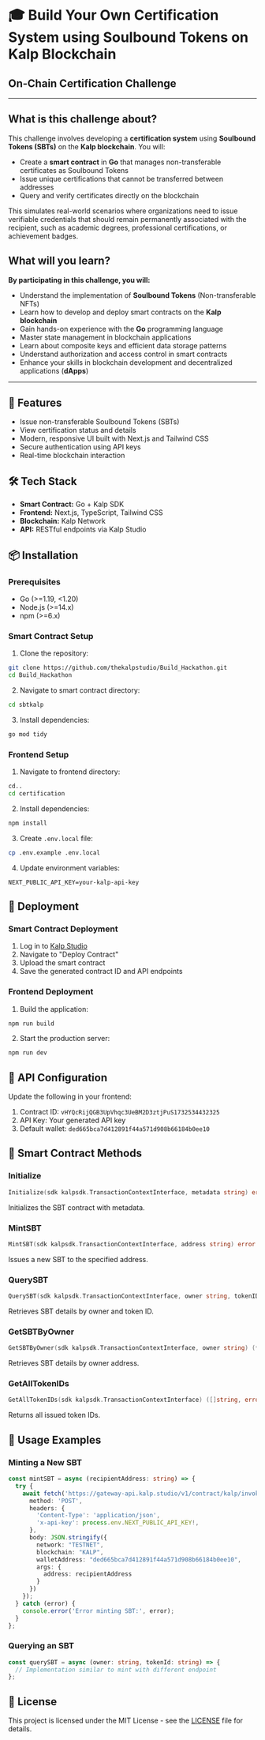 # 🎓 Build Your Own Certification System using Soulbound Tokens on Kalp Blockchain

## On-Chain Certification Challenge

---

## What is this challenge about?

This challenge involves developing a **certification system** using **Soulbound Tokens (SBTs)** on the **Kalp blockchain**. You will:

- Create a **smart contract** in **Go** that manages non-transferable certificates as Soulbound Tokens
- Issue unique certifications that cannot be transferred between addresses
- Query and verify certificates directly on the blockchain

This simulates real-world scenarios where organizations need to issue verifiable credentials that should remain permanently associated with the recipient, such as academic degrees, professional certifications, or achievement badges.

## What will you learn?

**By participating in this challenge, you will:**

- Understand the implementation of **Soulbound Tokens** (Non-transferable NFTs)
- Learn how to develop and deploy smart contracts on the **Kalp blockchain**
- Gain hands-on experience with the **Go** programming language
- Master state management in blockchain applications
- Learn about composite keys and efficient data storage patterns
- Understand authorization and access control in smart contracts
- Enhance your skills in blockchain development and decentralized applications (**dApps**)

---
## 🌟 Features

- Issue non-transferable Soulbound Tokens (SBTs)
- View certification status and details
- Modern, responsive UI built with Next.js and Tailwind CSS
- Secure authentication using API keys
- Real-time blockchain interaction

## 🛠️ Tech Stack

- **Smart Contract:** Go + Kalp SDK
- **Frontend:** Next.js, TypeScript, Tailwind CSS
- **Blockchain:** Kalp Network
- **API:** RESTful endpoints via Kalp Studio

## 📦 Installation

### Prerequisites

- Go (>=1.19, <1.20)
- Node.js (>=14.x)
- npm (>=6.x)

### Smart Contract Setup

1. Clone the repository:
```bash
git clone https://github.com/thekalpstudio/Build_Hackathon.git
cd Build_Hackathon
```

2. Navigate to smart contract directory:
```bash
cd sbtkalp
```

3. Install dependencies:
```bash
go mod tidy
```

### Frontend Setup

1. Navigate to frontend directory:
```bash
cd..
cd certification
```

2. Install dependencies:
```bash
npm install
```

3. Create `.env.local` file:
```bash
cp .env.example .env.local
```

4. Update environment variables:
```env
NEXT_PUBLIC_API_KEY=your-kalp-api-key
```

## 🚀 Deployment

### Smart Contract Deployment

1. Log in to [Kalp Studio](https://studio.kalp.network)
2. Navigate to "Deploy Contract"
3. Upload the smart contract
4. Save the generated contract ID and API endpoints

### Frontend Deployment

1. Build the application:
```bash
npm run build
```

2. Start the production server:
```bash
npm run dev
```

## 🔑 API Configuration

Update the following in your frontend:

1. Contract ID: `vHYQcRijQGB3UpVhqc3UeBM2D3ztjPuS1732534432325`
2. API Key: Your generated API key
3. Default wallet: `ded665bca7d412891f44a571d908b66184b0ee10`

## 📝 Smart Contract Methods

### Initialize
```go
Initialize(sdk kalpsdk.TransactionContextInterface, metadata string) error
```
Initializes the SBT contract with metadata.

### MintSBT
```go
MintSBT(sdk kalpsdk.TransactionContextInterface, address string) error
```
Issues a new SBT to the specified address.

### QuerySBT
```go
QuerySBT(sdk kalpsdk.TransactionContextInterface, owner string, tokenID string) (*SoulboundToken, error)
```
Retrieves SBT details by owner and token ID.

### GetSBTByOwner
```go
GetSBTByOwner(sdk kalpsdk.TransactionContextInterface, owner string) (*SoulboundToken, error)
```
Retrieves SBT details by owner address.

### GetAllTokenIDs
```go
GetAllTokenIDs(sdk kalpsdk.TransactionContextInterface) ([]string, error)
```
Returns all issued token IDs.

## 🎯 Usage Examples

### Minting a New SBT
```typescript
const mintSBT = async (recipientAddress: string) => {
  try {
    await fetch('https://gateway-api.kalp.studio/v1/contract/kalp/invoke/vHYQcRijQGB3UpVhqc3UeBM2D3ztjPuS1732534432325/MintSBT', {
      method: 'POST',
      headers: {
        'Content-Type': 'application/json',
        'x-api-key': process.env.NEXT_PUBLIC_API_KEY!,
      },
      body: JSON.stringify({
        network: "TESTNET",
        blockchain: "KALP",
        walletAddress: "ded665bca7d412891f44a571d908b66184b0ee10",
        args: {
          address: recipientAddress
        }
      })
    });
  } catch (error) {
    console.error('Error minting SBT:', error);
  }
};
```

### Querying an SBT
```typescript
const querySBT = async (owner: string, tokenId: string) => {
  // Implementation similar to mint with different endpoint
};
```


## 📄 License

This project is licensed under the MIT License - see the [LICENSE](LICENSE) file for details.

